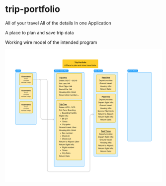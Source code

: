 # trip-portfolio
All of your travel
All of the details 
In one Application

A place to plan and save trip data

Working wire model of the intended program

![Trip-portfolio wire model](Trip-Portfolio-wire-model.jpg)
